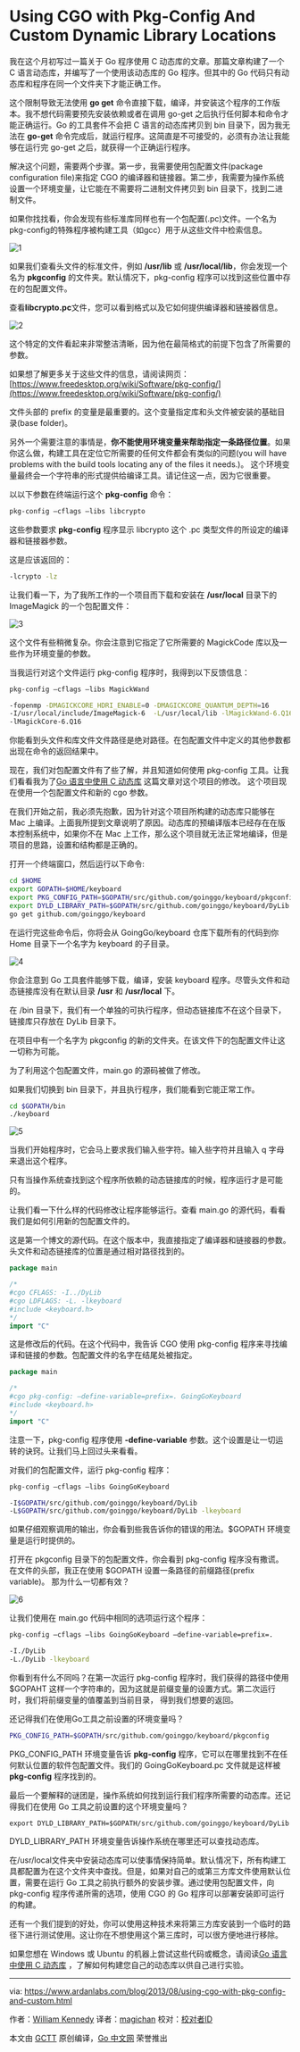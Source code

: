 # Using CGO with Pkg-Config And Custom Dynamic Library Locations

我在这个月初写过一篇关于 Go 程序使用 C 动态库的文章。那篇文章构建了一个 C 语言动态库，并编写了一个使用该动态库的 Go 程序。但其中的 Go 代码只有动态库和程序在同一个文件夹下才能正确工作。

这个限制导致无法使用 **go get** 命令直接下载，编译，并安装这个程序的工作版本。我不想代码需要预先安装依赖或者在调用 go-get 之后执行任何脚本和命令才能正确运行。Go 的工具套件不会把 C 语言的动态库拷贝到 bin 目录下，因为我无法在 **go-get** 命令完成后，就运行程序。这简直是不可接受的，必须有办法让我能够在运行完 go-get 之后，就获得一个正确运行程序。

解决这个问题，需要两个步骤。第一步，我需要使用包配置文件(package configuration file)来指定 CGO 的编译器和链接器。第二步，我需要为操作系统设置一个环境变量，让它能在不需要将二进制文件拷贝到 bin 目录下，找到二进制文件。

如果你找找看，你会发现有些标准库同样也有一个包配置(.pc)文件。一个名为pkg-config的特殊程序被构建工具（如gcc）用于从这些文件中检索信息。

![1](https://github.com/studygolang/gctt-images/blob/master/using-CGO-with-pkg-config-and-custom-dynamic-library-locations/1.png?raw=true)

如果我们查看头文件的标准文件，例如 **/usr/lib** 或 **/usr/local/lib**，你会发现一个名为 **pkgconfig** 的文件夹。默认情况下，pkg-config 程序可以找到这些位置中存在的包配置文件。

查看**libcrypto.pc**文件，您可以看到格式以及它如何提供编译器和链接器信息。

![2](https://github.com/studygolang/gctt-images/blob/master/using-CGO-with-pkg-config-and-custom-dynamic-library-locations/2.png?raw=true)

这个特定的文件看起来非常整洁清晰，因为他在最简格式的前提下包含了所需要的参数。

如果想了解更多关于这些文件的信息，请阅读网页：[https://www.freedesktop.org/wiki/Software/pkg-config/](https://www.freedesktop.org/wiki/Software/pkg-config/)

文件头部的 prefix 的变量是最重要的。这个变量指定库和头文件被安装的基础目录(base folder)。

另外一个需要注意的事情是，**你不能使用环境变量来帮助指定一条路径位置**。如果你这么做，构建工具在定位它所需要的任何文件都会有类似的问题(you will have problems with the build tools locating any of the files it needs.)。 这个环境变量最终会一个字符串的形式提供给编译工具。请记住这一点，因为它很重要。

以以下参数在终端运行这个 **pkg-config** 命令：

```sh
pkg-config –cflags –libs libcrypto
```

这些参数要求 **pkg-config** 程序显示 libcrypto 这个 .pc 类型文件的所设定的编译器和链接器参数。

这是应该返回的：

```sh
-lcrypto -lz
```

让我们看一下，为了我所工作的一个项目而下载和安装在 **/usr/local** 目录下的 ImageMagick 的一个包配置文件：

![3](https://github.com/studygolang/gctt-images/blob/master/using-CGO-with-pkg-config-and-custom-dynamic-library-locations/3.png?raw=true)

这个文件有些稍微复杂。你会注意到它指定了它所需要的 MagickCode 库以及一些作为环境变量的参数。

当我运行对这个文件运行 pkg-config 程序时，我得到以下反馈信息：

```sh
pkg-config –cflags –libs MagickWand

-fopenmp -DMAGICKCORE_HDRI_ENABLE=0 -DMAGICKCORE_QUANTUM_DEPTH=16
-I/usr/local/include/ImageMagick-6  -L/usr/local/lib -lMagickWand-6.Q16
-lMagickCore-6.Q16
```

你能看到头文件和库文件文件路径是绝对路径。在包配置文件中定义的其他参数都出现在命令的返回结果中。

现在，我们对包配置文件有了些了解，并且知道如何使用 pkg-config 工具。让我们看看我为了[Go 语言中使用 C 动态库](https://www.ardanlabs.com/blog/2013/08/using-c-dynamic-libraries-in-go-programs.html) 这篇文章对这个项目的修改。
这个项目现在使用一个包配置文件和新的 cgo 参数。

在我们开始之前，我必须先抱歉，因为针对这个项目所构建的动态库只能够在 Mac 上编译。上面我所提到文章说明了原因。动态库的预编译版本已经存在在版本控制系统中，如果你不在 Mac 上工作，那么这个项目就无法正常地编译，但是项目的思路，设置和结构都是正确的。

打开一个终端窗口，然后运行以下命令:

```sh
cd $HOME
export GOPATH=$HOME/keyboard
export PKG_CONFIG_PATH=$GOPATH/src/github.com/goinggo/keyboard/pkgconfig
export DYLD_LIBRARY_PATH=$GOPATH/src/github.com/goinggo/keyboard/DyLib
go get github.com/goinggo/keyboard
```

在运行完这些命令后，你将会从 GoingGo/keyboard 仓库下载所有的代码到你 Home 目录下一个名字为 keyboard 的子目录。

![4](https://github.com/studygolang/gctt-images/blob/master/using-CGO-with-pkg-config-and-custom-dynamic-library-locations/4.png?raw=true)

你会注意到 Go 工具套件能够下载，编译，安装 keyboard 程序。尽管头文件和动态链接库没有在默认目录 **/usr** 和 **/usr/local** 下。

在 /bin 目录下，我们有一个单独的可执行程序，但动态链接库不在这个目录下，链接库只存放在 DyLib 目录下。

在项目中有一个名字为 pkgconfig 的新的文件夹。在该文件下的包配置文件让这一切称为可能。

为了利用这个包配置文件，main.go 的源码被做了修改。

如果我们切换到 bin 目录下，并且执行程序，我们能看到它能正常工作。

```sh
cd $GOPATH/bin
./keyboard
```

![5](https://github.com/studygolang/gctt-images/blob/master/using-CGO-with-pkg-config-and-custom-dynamic-library-locations/5.png?raw=true)

当我们开始程序时，它会马上要求我们输入些字符。输入些字符并且输入 q 字母来退出这个程序。

只有当操作系统查找到这个程序所依赖的动态链接库的时候，程序运行才是可能的。

让我们看一下什么样的代码修改让程序能够运行。查看 main.go 的源代码，看看我们是如何引用新的包配置文件的。

这是第一个博文的源代码。在这个版本中，我直接指定了编译器和链接器的参数。头文件和动态链接库的位置是通过相对路径找到的。

```go
package main

/*
#cgo CFLAGS: -I../DyLib
#cgo LDFLAGS: -L. -lkeyboard
#include <keyboard.h>
*/
import "C"
```

这是修改后的代码。在这个代码中，我告诉 CGO 使用 pkg-config 程序来寻找编译和链接的参数。包配置文件的名字在结尾处被指定。

```go
package main

/*
#cgo pkg-config: –define-variable=prefix=. GoingGoKeyboard
#include <keyboard.h>
*/
import "C"
```

注意一下，pkg-config 程序使用 **-define-variable** 参数。这个设置是让一切运转的诀窍。让我们马上回过头来看看。

对我们的包配置文件，运行 pkg-config 程序：

```sh
pkg-config –cflags –libs GoingGoKeyboard

-I$GOPATH/src/github.com/goinggo/keyboard/DyLib
-L$GOPATH/src/github.com/goinggo/keyboard/DyLib -lkeyboard
```

如果仔细观察调用的输出，你会看到些我告诉你的错误的用法。$GOPATH 环境变量是运行时提供的。

打开在 pkgconfig 目录下的包配置文件，你会看到 pkg-config 程序没有撒谎。在文件的头部，我正在使用 $GOPATH 设置一条路径的前缀路径(prefix variable)。 那为什么一切都有效？

![6](https://github.com/studygolang/gctt-images/blob/master/using-CGO-with-pkg-config-and-custom-dynamic-library-locations/6.png?raw=true)

让我们使用在 main.go 代码中相同的选项运行这个程序：

```sh
pkg-config –cflags –libs GoingGoKeyboard –define-variable=prefix=.

-I./DyLib
-L./DyLib -lkeyboard
```

你看到有什么不同吗？在第一次运行 pkg-config 程序时，我们获得的路径中使用 $GOPAHT 这样一个字符串的，因为这就是前缀变量的设置方式。第二次运行时，我们将前缀变量的值覆盖到当前目录， 得到我们想要的返回。

还记得我们在使用Go工具之前设置的环境变量吗？

```sh
PKG_CONFIG_PATH=$GOPATH/src/github.com/goinggo/keyboard/pkgconfig
```

PKG_CONFIG_PATH 环境变量告诉 **pkg-config** 程序，它可以在哪里找到不在任何默认位置的软件包配置文件。我们的 GoingGoKeyboard.pc 文件就是这样被 **pkg-config** 程序找到的。

最后一个要解释的谜团是，操作系统如何找到运行我们程序所需要的动态库。还记得我们在使用 Go 工具之前设置的这个环境变量吗？

```
export DYLD_LIBRARY_PATH=$GOPATH/src/github.com/goinggo/keyboard/DyLib
```

DYLD_LIBRARY_PATH 环境变量告诉操作系统在哪里还可以查找动态库。

在/usr/local文件夹中安装动态库可以使事情保持简单。默认情况下，所有构建工具都配置为在这个文件夹中查找。但是，如果对自己的或第三方库文件使用默认位置，需要在运行 Go 工具之前执行额外的安装步骤。通过使用包配置文件，向 pkg-config 程序传递所需的选项，使用 CGO 的 Go 程序可以部署安装即可运行的构建。

还有一个我们提到的好处，你可以使用这种技术来将第三方库安装到一个临时的路径下进行测试使用。这让你在不想使用这个第三库时，可以很方便地进行移除。

如果您想在 Windows 或 Ubuntu 的机器上尝试这些代码或概念，请阅读[Go 语言中使用 C 动态库](https://www.ardanlabs.com/blog/2013/08/using-c-dynamic-libraries-in-go-programs.html) ，了解如何构建您自己的动态库以供自己进行实验。

----------------

via: https://www.ardanlabs.com/blog/2013/08/using-cgo-with-pkg-config-and-custom.html

作者：[William Kennedy](https://www.ardanlabs.com/my/contact-us)
译者：[magichan](https://github.com/magichan)
校对：[校对者ID](https://github.com/校对者ID)

本文由 [GCTT](https://github.com/studygolang/GCTT) 原创编译，[Go 中文网](https://studygolang.com/) 荣誉推出

